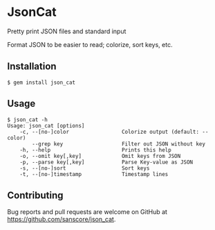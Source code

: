 # JsonCat

Pretty print JSON files and standard input

Format JSON to be easier to read; colorize, sort keys, etc.

## Installation

    $ gem install json_cat

## Usage

    $ json_cat -h
    Usage: json_cat [options]
        -c, --[no-]color                 Colorize output (default: --color)
            --grep key                   Filter out JSON without key
        -h, --help                       Prints this help
        -o, --omit key[,key]             Omit keys from JSON
        -p, --parse key[,key]            Parse Key-value as JSON
        -s, --[no-]sort                  Sort keys
        -t, --[no-]timestamp             Timestamp lines

## Contributing

Bug reports and pull requests are welcome on GitHub at https://github.com/sanscore/json_cat.

